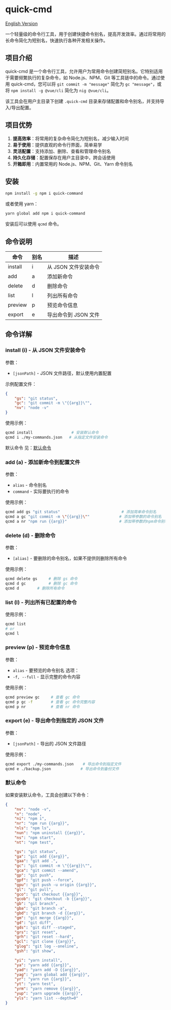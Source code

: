 # quick-cmd

[English Version](./README.en.md)

一个轻量级的命令行工具，用于创建快捷命令别名，提高开发效率。通过将常用的长命令简化为短别名，快速执行各种开发相关操作。

## 项目介绍

quick-cmd 是一个命令行工具，允许用户为常用命令创建简短别名。它特别适用于需要频繁执行的复杂命令，如 Node.js、NPM、Git 等工具链中的命令。通过使用 quick-cmd，您可以将 `git commit -m "message"` 简化为 `gc "message"`，或将 `npm install -g @vue/cli` 简化为 `nig @vue/cli`。

该工具会在用户主目录下创建 `.quick-cmd` 目录来存储配置和命令别名，并支持导入/导出配置。

## 项目优势

1. **提高效率**：将常用的复杂命令简化为短别名，减少输入时间
2. **易于使用**：提供直观的命令行界面，简单易学
3. **灵活配置**：支持添加、删除、查看和管理命令别名
4. **持久化存储**：配置保存在用户主目录中，跨会话使用
5. **开箱即用**：内置常用的 Node.js、NPM、Git、Yarn 命令别名

## 安装

```bash
npm install -g npm i quick-command
```

或者使用 yarn：

```bash
yarn global add npm i quick-command
```

安装后可以使用 `qcmd` 命令。

## 命令说明

| 命令 | 别名 | 描述 |
|------|------|------|
| install | i | 从 JSON 文件安装命令 |
| add | a | 添加新命令 |
| delete | d | 删除命令 |
| list | l | 列出所有命令 |
| preview | p | 预览命令信息 |
| export | e | 导出命令到 JSON 文件 |

## 命令详解

### install (i) - 从 JSON 文件安装命令

参数：
- `[jsonPath]` - JSON 文件路径，默认使用内置配置

示例配置文件：
```json
{
    "gs": "git status",
    "gc": "git commit -m \"{{arg}}\"",
    "nv": "node -v"
}
```

使用示例：
```bash
qcmd install                 # 安装默认命令
qcmd i ./my-commands.json   # 从指定文件安装命令
```

默认命令 见：[默认命令](#默认命令)


### add (a) - 添加新命令到配置文件

参数：
- `alias` - 命令别名
- `command` - 实际要执行的命令

使用示例：
```bash
qcmd add gs "git status"                           # 添加简单命令别名
qcmd a gc "git commit -m \"{{arg}}\""             # 添加带参数的命令别名
qcmd a nr "npm run {{arg}}"                       # 添加带参数的npm命令别名
```

### delete (d) - 删除命令

参数：
- `[alias]` - 要删除的命令别名，如果不提供则删除所有命令

使用示例：
```bash
qcmd delete gs     # 删除 gs 命令
qcmd d gc          # 删除 gc 命令
qcmd d        # 删除所有命令
```

### list (l) - 列出所有已配置的命令

使用示例：
```bash
qcmd list
# or
qcmd l
```

### preview (p) - 预览命令信息

参数：
- `alias` - 要预览的命令别名
选项：
- `-f, --full` - 显示完整的命令内容

使用示例：
```bash
qcmd preview gc     # 查看 gc 命令
qcmd p gc -f        # 查看 gc 命令完整内容
qcmd p nr           # 查看 nr 命令
```

### export (e) - 导出命令到指定的 JSON 文件

参数：
- `[jsonPath]` - 导出的 JSON 文件路径

使用示例：
```bash
qcmd export ./my-commands.json    # 导出命令到指定文件
qcmd e ./backup.json             # 导出命令到备份文件
```

### 默认命令
如果安装默认命令，工具会创建以下命令：

```json
{
    "nv": "node -v",
    "n": "node",
    "ni": "npm i",
    "nr": "npm run {{arg}}",
    "nls": "npm ls",
    "nun": "npm uninstall {{arg}}",
    "ns": "npm start",
    "nt": "npm test",

    "gs": "git status",
    "ga": "git add {{arg}}",
    "gaa": "git add .",
    "gc": "git commit -m \"{{arg}}\"",
    "gca": "git commit --amend",
    "gp": "git push",
    "gpf": "git push --force",
    "gpu": "git push -u origin {{arg}}",
    "gl": "git pull",
    "gco": "git checkout {{arg}}",
    "gcob": "git checkout -b {{arg}}",
    "gb": "git branch",
    "gba": "git branch -a",
    "gbd": "git branch -d {{arg}}",
    "gm": "git merge {{arg}}",
    "gd": "git diff",
    "gds": "git diff --staged",
    "grs": "git reset",
    "grh": "git reset --hard",
    "gcl": "git clone {{arg}}",
    "glog": "git log --oneline",
    "gsh": "git show",

    "yi": "yarn install",
    "ya": "yarn add {{arg}}",
    "yad": "yarn add -D {{arg}}",
    "yag": "yarn global add {{arg}}",
    "yr": "yarn run {{arg}}",
    "yt": "yarn test",
    "yrm": "yarn remove {{arg}}",
    "yup": "yarn upgrade {{arg}}",
    "yls": "yarn list --depth=0"
}
```